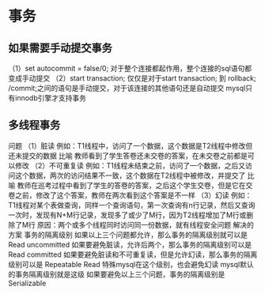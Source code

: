 # 事务

##	如果需要手动提交事务

（1）set autocommit = false/0;
对于整个连接都起作用，整个连接的sql语句都变成手动提交
（2）start transaction;
仅仅是对于start transaction; 到 rollback; /commit;之间的语句是手动提交，对于该连接的其他语句还是自动提交
mysql只有innodb引擎才支持事务

## 多线程事务

问题
（1）脏读
例如：T1线程中，访问了一个数据，这个数据是T2线程中修改但还未提交的数据
比喻
教师看到了学生答卷还未交卷的答案，在未交卷之前都是可以修改
（2）不可重复读
例如：T1线程未结束之前，访问了一个数据，之后又访问这个数据，两次的访问结果不一致，这个数据在T2线程中被修改，并提交了
比喻
教师在巡考过程中看到了学生的答卷的答案，之后这个学生交卷，但是它在交卷之前，修改了这个答案，教师在两次看到这个答案是不一样
（3）幻读
例如：T1线程对某个表做查询，同样一个查询语句，第一次查询有n行记录，然后又查询一次时，发现有N+M行记录，发现多了或少了M行，因为T2线程增加了M行或删除了M行
原因：两个或多个线程同时访问同一份数据，就有线程安全问题
解决的方案
事务的隔离级别
如果以上三个问题都允许，那么事务的隔离级别就可以是
Read uncommitted
如果要避免脏读，允许后两个，那么事务的隔离级别可以是
Read committed
如果要避免脏读和不可重复读，但是允许幻读，那么事务的隔离级别可以是
Repeatable Read
特殊mysql在这个级别，也会避免幻读
mysql默认的事务隔离级别就是这级
如果要避免以上三个问题，事务的隔离级别是
Serializable
